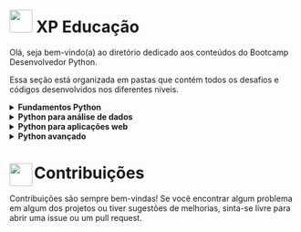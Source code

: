 # <img width=40 src="https://igtieadstorage.blob.core.windows.net/repositorio-imagens/Logo_Solida_Positiva.png"> XP Educação

Olá, seja bem-vindo(a) ao diretório dedicado aos conteúdos do Bootcamp Desenvolvedor Python.

Essa seção está organizada em pastas que contém todos os desafios e códigos desenvolvidos nos diferentes níveis.


<details>
  <summary><b>Fundamentos Python</b></summary>
  <br>Aqui você encontrará os conteúdos que abordam os fundamentos da linguagem. Para visualizar os notebooks, basta clicar no título que faz referência ao assunto estudado e acompanhar o código:<br><br>
  
  * [Fundamentos](https://github.com/lucasferreira-lf00/python/blob/main/xpeducacao/01_fundamentos/01_fundamentosLinguagem.ipynb): aprendendo a declarar variáveis, os principais erros, tipos de dados, operadores da linguagem, operações com strings, conversão e formatação de dados;
  
</details>

<details>
  <summary><b>Python para análise de dados</b></summary>
  
  Em breve!

</details>

<details>
  <summary><b>Python para aplicações web</b></summary>
  
  Em breve!

</details>

<details>
  <summary><b>Python avançado</b></summary>
  
  Em breve!

</details>

# <img align="left" width=40 src="https://i.postimg.cc/9XGKGFSN/contribution-icon-17-removebg-preview.png"> Contribuições

Contribuições são sempre bem-vindas! Se você encontrar algum problema em algum dos projetos ou tiver sugestões de melhorias, sinta-se livre para abrir uma issue ou um pull request.
